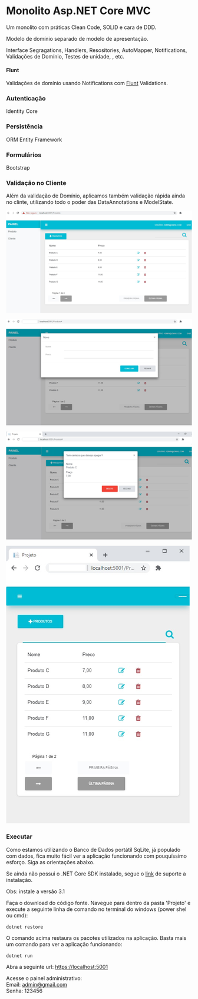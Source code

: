 # Monolito Asp.NET Core MVC

Um monolito com práticas Clean Code, SOLID e cara de DDD. 

Modelo de domínio separado de modelo de apresentação. 

Interface Segragations, Handlers, Resositories, AutoMapper, Notifications, Validações de Domínio, Testes de unidade, , etc.

#### Flunt
Validações de domínio usando Notifications com [Flunt](https://github.com/andrebaltieri/flunt) Validations.

### Autenticação 
Identity Core

### Persistência 
ORM Entity Framework

### Formulários
Bootstrap

### Validação no Cliente
Além da validação de Domínio, aplicamos também validação rápida ainda no clinte, utilizando todo o poder das DataAnnotations e ModelState.


![alt text](src/Projeto/wwwroot/images/01.jpg?raw=true=250x250 "Title")

![alt text](src/Projeto/wwwroot/images/02.jpg?raw=true=250x250 "Title")

![alt text](src/Projeto/wwwroot/images/03.jpg?raw=true=250x250 "Title")

![alt text](src/Projeto/wwwroot/images/04.jpg?raw=true=250x250 "Title")



### Executar
Como estamos utilizando o Banco de Dados portátil SqLite, já populado com dados, fica muito fácil ver a aplicação funcionando com pouquíssimo esforço. Siga as orientações abaixo.

Se ainda não possui o .NET Core SDK instalado, segue o [link](https://docs.microsoft.com/pt-br/dotnet/core/install/windows?tabs=netcore31) de suporte a instalação.

Obs: instale a versão 3.1

Faça o download do código fonte. Navegue para dentro da pasta 'Projeto' e execute a seguinte linha de comando no terminal do windows (power shel ou cmd):

```
dotnet restore
```

O comando acima restaura os pacotes utilizados na aplicação. Basta mais um comando para ver a aplicação funcionando:

```
dotnet run
```

Abra a seguinte url:
[https://localhost:5001](https://localhost:5001) 


Acesse o painel administrativo:  
Email: admin@gmail.com  
Senha: 123456  



